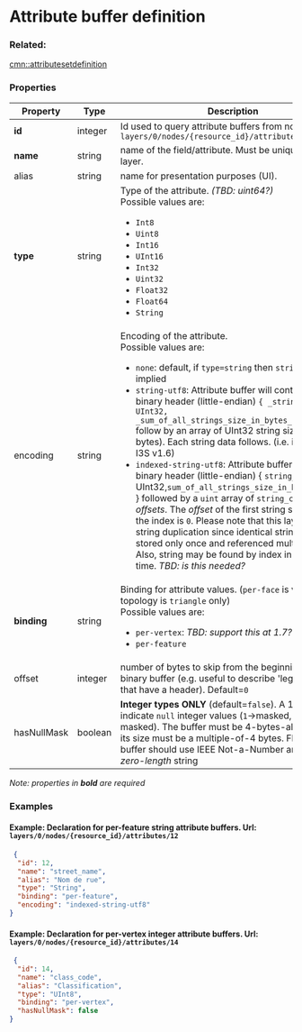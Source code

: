 # Attribute buffer definition



### Related:

[cmn::attributesetdefinition](attributesetdefinition.cmn.md)
### Properties

| Property | Type | Description |
| --- | --- | --- |
| **id** | integer | Id used to query attribute buffers from nodes e.g. `layers/0/nodes/{resource_id}/attributes/{id}` |
| **name** | string | name of the field/attribute. Must be unique per the layer.  |
| alias | string | name for presentation purposes (UI).  |
| **type** | string | Type of the attribute. _(TBD: uint64?)_   <div>Possible values are:<ul><li>`Int8`</li><li>`Uint8`</li><li>`Int16`</li><li>`UInt16`</li><li>`Int32`</li><li>`Uint32`</li><li>`Float32`</li><li>`Float64`</li><li>`String`</li></ul></div> |
| encoding | string | Encoding of the attribute. <div>Possible values are:<ul><li>`none`: default, if `type=string` then `string-utf8` is implied</li><li>`string-utf8`: Attribute buffer will contains a binary header (little-endian) `{ _string_count_: UInt32, _sum_of_all_strings_size_in_bytes_:Uint32}` follow by an array of UInt32 string sizes (in bytes). Each string data follows. (i.e. identical to I3S v1.6)</li><li>`indexed-string-utf8`: Attribute buffer contains a binary header (little-endian) { `string_count`: UInt32,`sum_of_all_strings_size_in_bytes`:Uint32 } followed by a `uint` array of `string_count` _offsets_. The _offset_ of the first string stored after the index is `0`. Please note that this layout avoid string duplication since identical strings may be stored only once and referenced multiple times. Also, string may be found by index in constant time. _TBD: is this needed?_</li></ul></div> |
| **binding** | string | Binding for attribute values. (`per-face` is valid if topology is `triangle` only)<div>Possible values are:<ul><li>`per-vertex`: _TBD: support this at 1.7?_</li><li>`per-feature`</li></ul></div> |
| offset | integer | number of bytes to skip from the beginning of the binary buffer (e.g. useful to describe 'legacy' buffer that have a header). Default=`0` |
| hasNullMask | boolean | **Integer types ONLY** (default=`false`). A 1-bit mask to indicate `null` integer values (`1`->masked, `0`->not-masked). The buffer must be 4-bytes-aligned and its size must be a multiple-of-4 bytes. Floating point buffer should use IEEE Not-a-Number and string _zero-length_ string |

*Note: properties in **bold** are required*

### Examples 

#### Example: Declaration for per-feature string attribute buffers. Url: `layers/0/nodes/{resource_id}/attributes/12` 

```json
 {
  "id": 12,
  "name": "street_name",
  "alias": "Nom de rue",
  "type": "String",
  "binding": "per-feature",
  "encoding": "indexed-string-utf8"
} 
```

#### Example: Declaration for per-vertex integer attribute buffers.  Url: `layers/0/nodes/{resource_id}/attributes/14` 

```json
 {
  "id": 14,
  "name": "class_code",
  "alias": "Classification",
  "type": "UInt8",
  "binding": "per-vertex",
  "hasNullMask": false
} 
```

